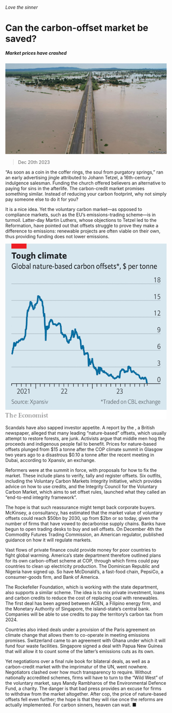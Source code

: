 ###### Love the sinner

# Can the carbon-offset market be saved? 

##### Market prices have crashed 

![image](images/20231223_FNP501.jpg) 

> Dec 20th 2023 

“As soon as a coin in the coffer rings, the soul from purgatory springs,” ran an early advertising jingle attributed to Johann Tetzel, a 16th-century indulgence salesman. Funding the church offered believers an alternative to paying for sins in the afterlife. The carbon-credit market promises something similar. Instead of reducing your carbon footprint, why not simply pay someone else to do it for you? 

It is a nice idea. Yet the voluntary carbon market—as opposed to compliance markets, such as the EU’s emissions-trading scheme—is in turmoil. Latter-day Martin Luthers, whose objections to Tetzel led to the Reformation, have pointed out that offsets struggle to prove they make a difference to emissions: renewable projects are often viable on their own, thus providing funding does not lower emissions. 

![image](images/20231223_FNC785.png) 


Scandals have also sapped investor appetite. A report by the , a British newspaper, alleged that many leading “nature-based” offsets, which usually attempt to restore forests, are junk. Activists argue that middle men hog the proceeds and indigenous people fail to benefit. Prices for nature-based offsets plunged from $15 a tonne after the COP climate summit in Glasgow two years ago to a disastrous $0.10 a tonne after the recent meeting in Dubai, according to Xpansiv, an exchange.

Reformers were at the summit in force, with proposals for how to fix the market. These include plans to verify, tally and register offsets. Six outfits, including the Voluntary Carbon Markets Integrity Initiative, which provides advice on how to use credits, and the Integrity Council for the Voluntary Carbon Market, which aims to set offset rules, launched what they called an “end-to-end integrity framework”. 

The hope is that such reassurance might tempt back corporate buyers. McKinsey, a consultancy, has estimated that the market value of voluntary offsets could reach $50bn by 2030, up from $2bn or so today, given the number of firms that have vowed to decarbonise supply chains. Banks have begun to open trading desks to buy and sell offsets. On December 4th the Commodity Futures Trading Commission, an American regulator, published guidance on how it will regulate markets. 

Vast flows of private finance could provide money for poor countries to fight global warming. America’s state department therefore outlined plans for its own carbon-offset scheme at COP, through which firms could pay countries to clean up electricity production. The Dominican Republic and Nigeria have signed up. So have McDonald’s, a fast-food chain, PepsiCo, a consumer-goods firm, and Bank of America. 

The Rockefeller Foundation, which is working with the state department, also supports a similar scheme. The idea is to mix private investment, loans and carbon credits to reduce the cost of replacing coal with renewables. The first deal has been agreed between ACEN, a Filipino energy firm, and the Monetary Authority of Singapore, the island-state’s central bank. Companies will be able to use credits to pay the territory’s carbon tax from 2024.

Countries also inked deals under a provision of the Paris agreement on climate change that allows them to co-operate in meeting emissions promises. Switzerland came to an agreement with Ghana under which it will fund four waste facilities. Singapore signed a deal with Papua New Guinea that will allow it to count some of the latter’s emissions cuts as its own.

Yet negotiations over a final rule book for bilateral deals, as well as a carbon-credit market with the imprimatur of the UN, went nowhere. Negotiators clashed over how much transparency to require. Without nationally accredited schemes, firms will have to turn to the “Wild West” of the voluntary market, says Mandy Rambharos of the Environmental Defence Fund, a charity. The danger is that bad press provides an excuse for firms to withdraw from the market altogether. After cop, the price of nature-based offsets fell even further; the hope is that they will rise once the reforms are actually implemented. For carbon sinners, heaven can wait. ■



